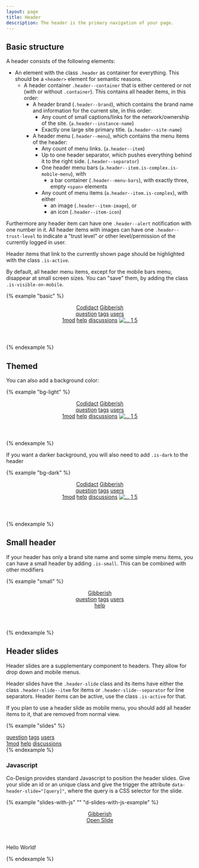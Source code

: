 ```yaml
---
layout: page
title: Header
description: The header is the primary navigation of your page.
---
```


## Basic structure

A header consists of the following elements:

- An element with the class `.header` as container for everything. This should be a `<header>` element for semantic reasons.
    - A header container `.header--container` that is either centered or not (with or without `.container`). This contains all header items, in this order:
        - A header brand (`.header--brand`), which contains the brand name and information for the current site, in this order:
            - Any count of small captions/links for the network/ownership of the site. (`a.header--instance-name`)
            - Exactly one large site primary title. (`a.header--site-name`)
        - A header menu (`.header--menu`), which contains the menu items of the header:
            - Any count of menu links. (`a.header--item`)
            - Up to one header separator, which pushes everything behind it to the right side. (`.header--separator`)
            - One header menu bars (`a.header--item.is-complex.is-mobile-menu`), with
                - a bar container (`.header--menu-bars`), with exactly three, empty `<span>` elements
            - Any count of menu items (`a.header--item.is-complex`), with either
                - an image (`.header--item-image`), or
                - an icon (`.header--item-icon`)

Furthermore any header item can have one `.header--alert` notification with one number in it. All header items with images can have one `.header--trust-level` to indicate a "trust level" or other level/permission of the currently logged in user.

Header items that link to the currently shown page should be highlighted with the class `.is-active`.

By default, all header menu items, except for the mobile bars menu, disappear at small screen sizes. You can "save" them, by adding the class `.is-visible-on-mobile`.

{% example "basic" %}
<header class="header">
    <div class="container header--container">
    <div class="header--brand">
        <a class="header--instance-name" href="#">Codidact</a>
        <a class="header--site-name" href="#">Gibberish</a>
    </div>
    <div class="header--menu">
        <a class="header--item" href="#">question</a>
        <a class="header--item is-active" href="#">tags</a>
        <a class="header--item" href="#">users</a>
        <div class="header--separator"></div>
        <a class="header--item" href="#"><span class="header--alert">1</span>mod</a>
        <a class="header--item" href="#">help</a>
        <a class="header--item" href="#">discussions</a>
        <a class="header--item is-mobile-menu is-complex" href="#!">
        <span class="header--menu-bars">
            <span></span>
            <span></span>
            <span></span>
        </span>
        </a>
        <a class="header--item is-visible-on-mobile is-complex" href="#">
            <img src="https://placekitten.com/100/100" class="header--item-image" alt="..." />
            <span class="header--alert">1</span>
            <span class="header--trust-level">5</span>
        </a>
    </div>
    </div>
</header>
{% endexample %}

## Themed

You can also add a background color:

{% example "bg-light" %}
<header class="header h-bg-yellow-050">
    <div class="container header--container">
    <div class="header--brand">
        <a class="header--instance-name" href="#">Codidact</a>
        <a class="header--site-name" href="#">Gibberish</a>
    </div>
    <div class="header--menu">
        <a class="header--item" href="#">question</a>
        <a class="header--item is-active" href="#">tags</a>
        <a class="header--item" href="#">users</a>
        <div class="header--separator"></div>
        <a class="header--item" href="#"><span class="header--alert">1</span>mod</a>
        <a class="header--item" href="#">help</a>
        <a class="header--item" href="#">discussions</a>
        <a class="header--item is-mobile-menu is-complex" href="#!">
        <span class="header--menu-bars">
            <span></span>
            <span></span>
            <span></span>
        </span>
        </a>
        <a class="header--item is-visible-on-mobile is-complex" href="#">
            <img src="https://placekitten.com/100/100" class="header--item-image" alt="..." />
            <span class="header--alert">1</span>
            <span class="header--trust-level">5</span>
        </a>
    </div>
    </div>
</header>
{% endexample %}

If you want a darker background, you will also need to add `.is-dark` to the header

{% example "bg-dark" %}
<header class="header is-dark h-bg-green-700">
    <div class="container header--container">
    <div class="header--brand">
        <a class="header--instance-name" href="#">Codidact</a>
        <a class="header--site-name" href="#">Gibberish</a>
    </div>
    <div class="header--menu">
        <a class="header--item" href="#">question</a>
        <a class="header--item is-active" href="#">tags</a>
        <a class="header--item" href="#">users</a>
        <div class="header--separator"></div>
        <a class="header--item" href="#"><span class="header--alert">1</span>mod</a>
        <a class="header--item" href="#">help</a>
        <a class="header--item" href="#">discussions</a>
        <a class="header--item is-mobile-menu is-complex" href="#!">
        <span class="header--menu-bars">
            <span></span>
            <span></span>
            <span></span>
        </span>
        </a>
        <a class="header--item is-visible-on-mobile is-complex" href="#">
            <img src="https://placekitten.com/100/100" class="header--item-image" alt="..." />
            <span class="header--alert">1</span>
            <span class="header--trust-level">5</span>
        </a>
    </div>
    </div>
</header>
{% endexample %}

## Small header

If your header has only a brand site name and some simple menu items, you can have a small header by adding `.is-small`. This can be combined with other modifiers

{% example "small" %}
<header class="header is-small h-bg-tertiary-800 is-dark">
    <div class="container header--container">
    <div class="header--brand">
        <a class="header--site-name" href="#">Gibberish</a>
    </div>
    <div class="header--menu">
        <a class="header--item" href="#">question</a>
        <a class="header--item is-active" href="#">tags</a>
        <a class="header--item" href="#">users</a>
        <div class="header--separator"></div>
        <a class="header--item" href="#">help</a>
        <a class="header--item is-mobile-menu is-complex" href="#!">
        <span class="header--menu-bars">
            <span></span>
            <span></span>
            <span></span>
        </span>
        </a>
    </div>
    </div>
</header>
{% endexample %}

## Header slides

Header slides are a supplementary component to headers. They allow for drop down and mobile menus.

Header slides have the `.header-slide` class and its items have either the class `.header-slide--item` for items or `.header-slide--separator` for line separators. Header items can be active, use the class `.is-active` for that.

If you plan to use a header slide as mobile menu, you should add all header items to it, that are removed from normal view.</p>

{% example "slides" %}
<div class="header-slide is-active">
    <a class="header-slide--item" href="#">question</a>
    <a class="header-slide--item is-active" href="#">tags</a>
    <a class="header-slide--item" href="#">users</a>
    <div class="header-slide--separator"></div>
    <a class="header-slide--item" href="#"><span class="header-slide--alert">1</span>mod</a>
    <a class="header-slide--item" href="#">help</a>
    <a class="header-slide--item" href="#">discussions</a>
</div>
{% endexample %}

### Javascript

Co-Design provides standard Javascript to position the header slides. Give your slide an id or an unique class and give the trigger the attribute `data-header-slide="[query]"`, where the query is a CSS selector for the slide.

{% example "slides-with-js" "" "d-slides-with-js-example" %}
<header class="header is-small h-bg-red-800 is-dark">
    <div class="container header--container">
    <div class="header--brand">
        <a class="header--site-name" href="#">Gibberish</a>
    </div>
    <div class="header--menu">
        <div class="header--separator"></div>
        <a class="header--item is-visible-on-mobile" href="#" data-header-slide="#example-header-slide">Open Slide</a>
        </a>
    </div>
    </div>
</header>
<div class="header-slide" id="example-header-slide">
    <p>Hello World!</p>
</div>
{% endexample %}